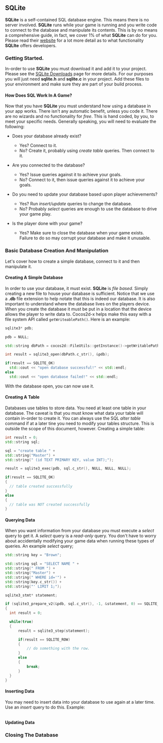 ## SQLite
__SQLite__ is a self-contained SQL database engine. This means there is no server
involved. __SQLite__ runs while your game is running and you write code to connect
to the database and manipulate its contents. This is by no means a comprehensive
guide, in fact, we cover 1% of what __SQLite__ can do for you. Please read their
[website](http://sqlite.org) for a lot more detail as to what functionality __SQLIte__
offers developers.

### Getting Started.
In-order to use __SQLite__ you must download it and add it to your project. Please
see the [SQLite Downloads](http://sqlite.org/download.html) page for more details.
For our purposes you will just need __sqlite.h__ and __sqlite.c__ in your project.
Add these files to your environment and make sure they are part of your build process.

#### How Does SQL Work In A Game?
Now that you have __SQLite__ you must understand how using a database in your app
works. There isn't any automatic benefit, unless you code it. There are no wizards
and no functionality for *free*. This is hand coded, by you, to meet your specific
needs. Generally speaking, you will need to evaluate the following:

* Does your database already exist?
  * Yes? Connect to it.
  * No? Create it, probably using *create table* queries. Then connect to it.

* Are you connected to the database?
  * Yes? Issue queries against it to achieve your goals.
  * No? Connect to it, then issue queries against it to achieve your goals.

* Do you need to update your database based upon player achievements?
  * Yes? Run *insert/update* queries to change the database.
  * No? Probably *select* queries are enough to use the database to drive your game
  play.

* Is the player done with your game?
  * Yes? Make sure to close the database when your game exists. Failure to do so
  may corrupt your database and make it unusable.

### Basic Database Creation And Manipulation
Let's cover how to create a simple database, connect to it and then manipulate it.

#### Creating A Simple Database
In order to use your database, it must exist. __SQLite__ is *file based*. Simply
creating a new file to house your database is sufficient. Notice that we use a
__.db__ file extension to help notate that this is indeed our database. It is also
important to understand where the database lives on the players device. When you
create the database it must be put in a location that the device allows the player
to write data to. Cocos2d-x helps make this easy with a file system API called
`getWriteablePath()`. Here is an example:

```cpp
sqlite3* pdb;

pdb = NULL;

std::string dbPath = cocos2d::FileUtils::getInstance()->getWritablePath() + "mydatabase.db";

int result = sqlite3_open(dbPath.c_str(), &pdb);

if(result == SQLITE_OK)
  std::cout << "open database successful!" << std::endl;
else
  std::cout << "open database failed!" << std::endl;
```

With the database open, you can now use it.

#### Creating A Table
Databases use tables to store data. You need at least one table in your database.
The caveat is that you must know what data your table will contain in-order to create
it. You can always use the SQL *alter table* command if at a later tine you need to
modify your tables structure. This is outside the scope of this document, however.
Creating a simple table:

```cpp
int result = 0;
std::string sql;

sql = "create table " +
std::string("Master") +
std::string(" (id TEXT PRIMARY KEY, value INT);");

result = sqlite3_exec(pdb, sql.c_str(), NULL, NULL, NULL);

if(result == SQLITE_OK)
{
  // table created successfully
}
else
{
  // table was NOT created successfully
}
```

#### Querying Data
When you want information from your database you must execute a *select* query to
get it. A *select* query is a *read-only* query. You don't have to worry about
accidentally modifying your game data when running these types of queries. An example
*select* query;

```cpp
std::string key = "Brown";

std::string sql = "SELECT NAME " +
std::string(" FROM ") +
std::string("Master") +
std::string(" WHERE id='") +
std::string(key.c_str()) +
std::string("' LIMIT 1;");

sqlite3_stmt* statement;

if (sqlite3_prepare_v2(&pdb, sql.c_str(), -1, &statement, 0) == SQLITE_OK)
{
  int result = 0;

  while(true)
  {
      result = sqlite3_step(statement);

      if(result == SQLITE_ROW)
      {
          // do something with the row.
      }
      else
      {
          break;
      }
  }
}
```

#### Inserting Data
You may need to insert data into your database to use again at a later time. Use
an *insert* query to do this. Example:

```cpp


```

#### Updating Data


### Closing The Database
